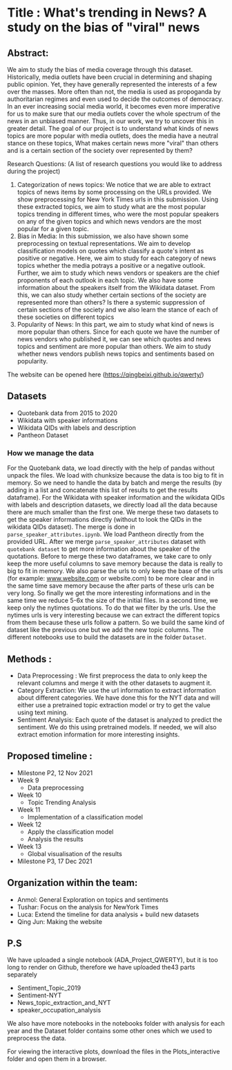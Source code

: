 # Title : What's trending in News? A study on the bias of "viral" news

## Abstract:
We aim to study the bias of media coverage through this dataset. Historically, media outlets have been crucial in determining and shaping public opinion.  Yet, they have generally represented the interests of a few over the masses. More often than not, the media is used as propoganda by authoritarian regimes and even used to decide the outcomes of democracy. In an ever increasing social media world, it becomes even more imperative for us to make sure that our media outlets cover the whole spectrum of the news in an unbiased manner. Thus, in our work, we try to uncover this in greater detail. The goal of our project is to understand what kinds of news topics are more popular with media outlets, does the media have a neutral stance on these topics, What makes certain news more "viral" than others and is a certain section of the society over represented by them? 

Research Questions: (A list of research questions you would like to address during the project)
1. Categorization of news topics: We notice that we are able to extract topics of news items by some processing on the URLs provided. We show preprocessing for New York Times urls in this submission. Using these extracted topics, we aim to study what are the most popular topics trending in different times, who were the most popular speakers on any of the given topics and which news vendors are the most popular for a given topic.
2. Bias in Media: In this submission, we also have shown some preprocessing on textual representations. We aim to develop classification models on quotes which classify a quote's intent as positive or negative. Here, we aim to study for each category of news topics whether the media potrays a positive or a negative outlook. Further, we aim to study which news vendors or speakers are the chief proponents of each outlook in each topic. We also have some information about the speakers itself from the Wikidata dataset. From this, we can also study whether certain sections of the society are represented more than others? Is there a systemic suppression of certain sections of the society and we also learn the stance of each of these societies on different topics
3. Popularity of News: In this part, we aim to study what kind of news is more popular than others. Since for each quote we have the number of news vendors who published it, we can see which quotes and news topics and sentiment are more popular than others. We aim to study whether news vendors publish news topics and sentiments based on popularity. 

The website can be opened here (https://qingbeixi.github.io/qwerty/)

## Datasets
- Quotebank data from 2015 to 2020
- Wikidata with speaker informations
- Wikidata QIDs with labels and description
- Pantheon Dataset

### How we manage the data
For the Quotebank data, we load directly with the help of pandas without unpack the files. We load with chunksize because the data is too big to fit in memory. So we need to handle the data by batch and merge the results (by adding in a list and concatenate this list of results to get the results dataframe). For the Wikidata with speaker information and the wikidata QIDs with labels and description datasets, we directly load all the data because there are much smaller than the first one. We merge these two datasets to get the speaker informations directly (without to look the QIDs in the wikidata QIDs dataset). The merge is done in `parse_speaker_attributes.ipynb`. We load Pantheon directly from the provided URL. After we merge `parse_speaker_attributes` dataset with `quotebank dataset` to get more information about the speaker of the quotations. Before to merge these two dataframes, we take care to only keep the more useful columns to save memory because the data is really to big to fit in memory. We also parse the urls to only keep the base of the urls (for example: www.website.com or website.com) to be more clear and in the same time save memory because the after parts of these urls can be very long. So finally we get the more interesting informations and in the same time we reduce 5-6x the size of the initial files. In a second time, we keep only the nytimes quotations. To do that we filter by the urls. Use the nytimes urls is very interesting because we can extract the different topics from them because these urls follow a pattern. So we build the same kind of dataset like the previous one but we add the new topic columns. The different notebooks use to build the datasets are in the folder `Dataset`.

## Methods : 
- Data Preprocessing : We first preprocess the data to only keep the relevant columns and merge it with the other datasets to augment it.
- Category Extraction: We use the url information to extract information about different categories. We have done this for the NYT data and will either use a pretrained topic extraction model or try to get the value using text mining.
- Sentiment Analysis: Each quote of the dataset is analyzed to predict the sentiment. We do this using pretrained models. If needed, we will also extract emotion information for more interesting insights.


## Proposed timeline :
- Milestone P2, 12 Nov 2021
- Week 9
  - Data preprocessing
- Week 10
  - Topic Trending Analysis
- Week 11
  - Implementation of a classification model
- Week 12
  - Apply the classification model
  - Analysis the results
- Week 13
  - Global visualisation of the results 
- Milestone P3, 17 Dec 2021

## Organization within the team: 
- Anmol: General Exploration on topics and sentiments
- Tushar: Focus on the analysis for NewYork Times
- Luca: Extend the timeline for data analysis + build new datasets
- Qing Jun: Making the website

## P.S
We have uploaded a single notebook (ADA_Project_QWERTY), but it is too long to render on Github, therefore we have uploaded the43 parts separately
- Sentiment_Topic_2019
- Sentiment-NYT
- News_topic_extraction_and_NYT
- speaker_occupation_analysis

We also have more notebooks in the notebooks folder with analysis for each year and the Dataset folder contains some other ones which we used to preprocess the data. 

For viewing the interactive plots, download the files in the Plots_interactive folder and open them in a browser.